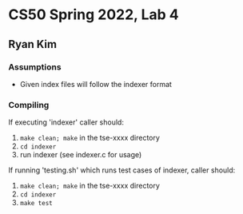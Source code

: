 # CS50 Spring 2022, Lab 4
## Ryan Kim

### Assumptions

* Given index files will follow the indexer format

### Compiling

If executing 'indexer' caller should:

1. `make clean; make` in the tse-xxxx directory
2. `cd indexer`
3. run indexer (see indexer.c for usage)

If running 'testing.sh' which runs test cases of indexer, caller should:

1. `make clean; make` in the tse-xxxx directory
2. `cd indexer`
3. `make test`
